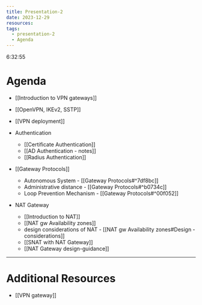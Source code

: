 ```yaml
---
title: Presentation-2
date: 2023-12-29
resources: 
tags:
  - presentation-2
  - Agenda
---
```

6:32:55

# Agenda

- [[Introduction to VPN gateways]]
- [[OpenVPN, IKEv2, SSTP]]
- [[VPN deployment]]
- Authentication
	- [[Certificate Authentication]]
	- [[AD Authentication - notes]]
	- [[Radius Authentication]]
- [[Gateway Protocols]]
	- Autonomous System - [[Gateway Protocols#^7df8bc]]
	- Administrative distance - [[Gateway Protocols#^b0734c]]
	- Loop Prevention Mechanism - [[Gateway Protocols#^00f052]]

- NAT Gateway
	- [[Introduction to NAT]]
	- [[NAT gw Availability zones]]
	- design considerations of NAT - [[NAT gw Availability zones#Design - considerations]]
	- [[SNAT with NAT Gateway]]
	- [[NAT Gateway design-guidance]]

---
# Additional Resources

- [[VPN gateway]]